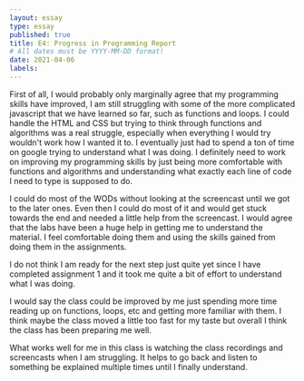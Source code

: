 ```yaml
---
layout: essay
type: essay
published: true
title: E4: Progress in Programming Report
# All dates must be YYYY-MM-DD format!
date: 2021-04-06
labels:
---
```


First of all, I would probably only marginally agree that my programming skills have improved, I am still struggling with some of the more complicated javascript that we have learned so far, such as functions and loops. I could handle the HTML and CSS but trying to think through functions and algorithms was a real struggle, especially when everything I would try wouldn't work how I wanted it to. I eventually just had to spend a ton of time on google trying to understand what I was doing. I definitely need to work on improving my programming skills by just being more comfortable with functions and algorithms and understanding what exactly each line of code I need to type is supposed to do. 

I could do most of the WODs without looking at the screencast until we got to the later ones. Even then I could do most of it and would get stuck towards the end and needed a little help from the screencast. I would agree that the labs have been a huge help in getting me to understand the material. I feel comfortable doing them and using the skills gained from doing them in the assignments.

I do not think I am ready for the next step just quite yet since I have completed assignment 1 and it took me quite a bit of effort to understand what I was doing. 

I would say the class could be improved by me just spending more time reading up on functions, loops, etc and getting more familiar with them. I think maybe the class moved a little too fast for my taste but overall I think the class has been preparing me well.

What works well for me in this class is watching the class recordings and screencasts when I am struggling. It helps to go back and listen to something be explained multiple times until I finally understand.
